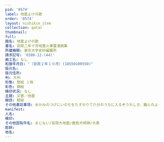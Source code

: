 ```yaml
---
pid: '0574'
label: 地震よけの歌
order: '0574'
layout: nishikie_item
collection: qatar
thumbnail: 
full: 
題名: 地震よけの歌
書名: 安政二年十月地震火事雷漫画集
所蔵機関: 東京大学史料編纂所
請求記号: '0380-12-(44)'
画工名: なし
和暦年月日: "（安政２年１０月）(18550100550)"
版元名: 
版元住所: 
判: 大判
形態: 竪絵 １枚
彩色: 錦絵
検印状況: なし
主題: 災害／地震
細目: 鯰絵
その他書誌事項: 水かみのつげにいのちをたすかりて六分のうちに入るぞうれしき、職人のよろこんでいる姿あり
manifest: 
人名: 
検印: 
その他固有件名: まじない/安政大地震/鹿島大明神/大黒
彫師: 
地名: 
---
```

